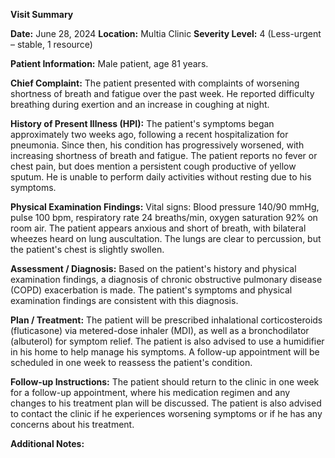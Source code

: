 **Visit Summary**

**Date:** June 28, 2024
**Location:** Multia Clinic
**Severity Level:** 4 (Less-urgent – stable, 1 resource)

**Patient Information:**
Male patient, age 81 years.

**Chief Complaint:**
The patient presented with complaints of worsening shortness of breath and fatigue over the past week. He reported difficulty breathing during exertion and an increase in coughing at night.

**History of Present Illness (HPI):**
The patient's symptoms began approximately two weeks ago, following a recent hospitalization for pneumonia. Since then, his condition has progressively worsened, with increasing shortness of breath and fatigue. The patient reports no fever or chest pain, but does mention a persistent cough productive of yellow sputum. He is unable to perform daily activities without resting due to his symptoms.

**Physical Examination Findings:**
Vital signs: Blood pressure 140/90 mmHg, pulse 100 bpm, respiratory rate 24 breaths/min, oxygen saturation 92% on room air. The patient appears anxious and short of breath, with bilateral wheezes heard on lung auscultation. The lungs are clear to percussion, but the patient's chest is slightly swollen.

**Assessment / Diagnosis:**
Based on the patient's history and physical examination findings, a diagnosis of chronic obstructive pulmonary disease (COPD) exacerbation is made. The patient's symptoms and physical examination findings are consistent with this diagnosis.

**Plan / Treatment:**
The patient will be prescribed inhalational corticosteroids (fluticasone) via metered-dose inhaler (MDI), as well as a bronchodilator (albuterol) for symptom relief. The patient is also advised to use a humidifier in his home to help manage his symptoms. A follow-up appointment will be scheduled in one week to reassess the patient's condition.

**Follow-up Instructions:**
The patient should return to the clinic in one week for a follow-up appointment, where his medication regimen and any changes to his treatment plan will be discussed. The patient is also advised to contact the clinic if he experiences worsening symptoms or if he has any concerns about his treatment.

**Additional Notes:**